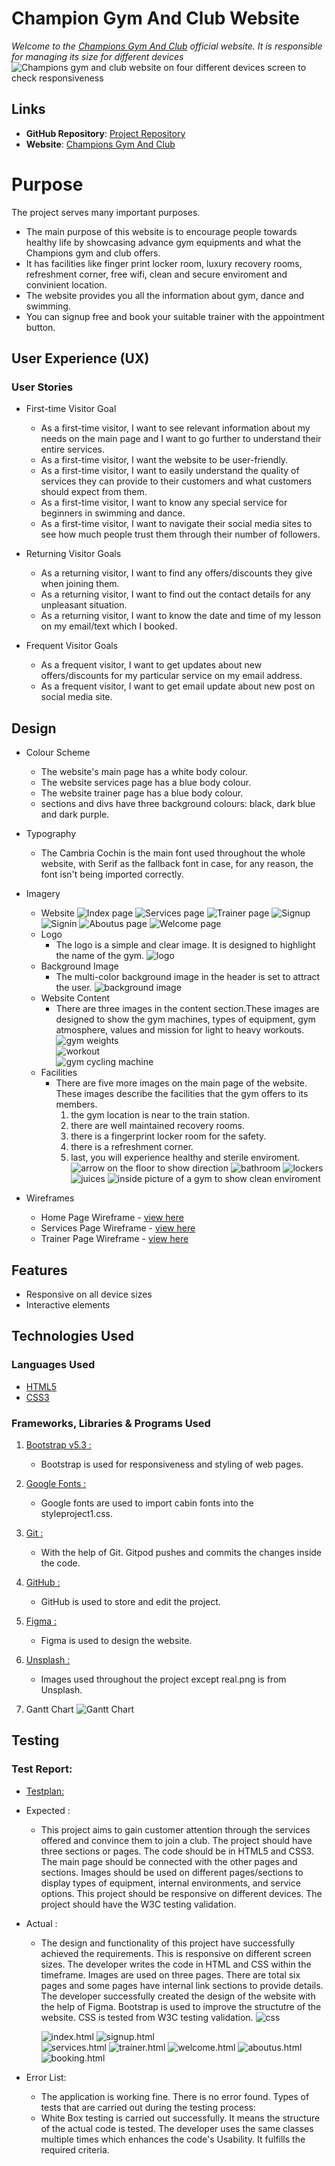 #                                 Champion Gym And Club Website  

*Welcome to the [Champions Gym And Club](https://farah-94.github.io/projectonemilestone/index.html) official website. It is responsible for managing its size for different devices* 
![Champions gym and club website on four different devices screen to check responsiveness](image.png)

## Links

- **GitHub Repository**: [Project Repository](https://github.com/Farah-94/projectonemilestone)
- **Website**: [Champions Gym And Club](https://farah-94.github.io/projectonemilestone/index.html)

# Purpose 
  The project serves many important purposes. 
  - The main purpose of this website is to encourage people towards healthy life by showcasing 
    advance gym equipments and what the Champions gym and club offers.      
  - It has facilities like finger print locker room, luxury recovery rooms, refreshment 
    corner, free wifi, clean and secure enviroment and convinient location. 
  - The website provides you all the information about gym, dance and swimming.
  - You can signup free and book your suitable trainer with the appointment button.   
 
 ## User Experience (UX)
### User Stories
  * First-time Visitor Goal
    - As a first-time visitor,  I want to see relevant information about my needs on the main page and I want to go further to understand their entire services. 
     -  As a first-time visitor, I want the website to be user-friendly. 
     - As a first-time visitor, I want to easily understand the quality of services they can provide to their customers and what customers should expect from them.
     - As a first-time visitor, I want to know any special service for beginners in swimming and dance.
     - As a first-time visitor, I want to navigate their social media sites to see how much people trust them through their number of followers.

 * Returning Visitor Goals
     - As a returning visitor, I want to find any offers/discounts they give when joining them.
     - As a returning visitor, I want to find out the contact details for any unpleasant situation.
     - As a returning visitor, I want to know the date and time of my lesson on my email/text which I booked.

 * Frequent Visitor Goals
     - As a frequent visitor, I want to get updates about new offers/discounts for my particular service on my email address.
     - As a frequent visitor, I want to get email update about new post on social media site.  


## Design
*  Colour Scheme
    - The website's main page has a white body colour.
    - The website services page has a blue body 
     colour.
    - The website trainer page has a blue body 
   colour. 
    - sections and divs have three background colours: black, dark blue and dark purple. 

*  Typography
   - The Cambria Cochin is the main font used throughout the whole website, with Serif as the fallback font in case, for any reason, the font isn't being imported correctly.

*  Imagery
    * Website
      ![Index page](/images/index.png)
      ![Services page](/images/services.png)
      ![Trainer page](/images/trainer.png)
      ![Signup](/images/signup.png)
      ![Signin](/images/signin.png)
      ![Aboutus page](/images/aboutus.png)
      ![Welcome page](/images/welcome.png)
    * Logo
      - The logo is a simple and clear image. It is designed to highlight the name of the gym. ![logo](images/real.jpg)
    * Background Image
       -  The multi-color background image in the header is set to attract the user.   ![background image](background.jpg)
    * Website Content   
       - There are three images in the content section.These images are designed to show the gym machines, types of equipment, gym atmosphere, values and mission for light to heavy workouts.   
       ![gym weights](images/one.jpg)  
       ![workout](images/two.jpg)  
       ![gym cycling machine](images/three.jpg)
    * Facilities    
      - There are five more images on the main page of the website. These images describe the facilities that the gym offers to its members. 
         1. the gym location is near to the train station.
         2. there are well maintained recovery rooms. 
         3. there is a fingerprint locker room for the safety. 
         4. there is a refreshment corner.
         5. last, you will experience healthy and sterile enviroment.
   ![arrow on the floor to show direction](images/location.jpg)
   ![bathroom](images/bath.jpg)
   ![lockers ](images/lockers.jpg)
   ![juices](images/juice.jpg)
   ![inside picture of a gym to show clean enviroment](images/clean.jpg)
   
* Wireframes
    - Home Page Wireframe - [view here](https://www.figma.com/design/5IJvJkYiBcvDniuKs1oU3s/Champions-Gym-And-Club?node-id=0-1)  
    - Services Page Wireframe - [view here](https://www.figma.com/design/5IJvJkYiBcvDniuKs1oU3s/Champions-Gym-And-Club?node-id=1-2)
    - Trainer Page Wireframe - [view here](https://www.figma.com/design/5IJvJkYiBcvDniuKs1oU3s/Champions-Gym-And-Club?node-id=1-3)

## Features
  + Responsive on all device sizes
  + Interactive elements

## Technologies Used
  ### Languages Used
   * [HTML5](https://en.wikipedia.org/wiki/HTML5)
   * [CSS3](https://en.wikipedia.org/wiki/CSS)
 
  ### Frameworks, Libraries & Programs Used
   1. [Bootstrap v5.3 :](https://getbootstrap.com/)
        - Bootstrap is used for responsiveness and styling of web pages.
   2. [Google Fonts :](https://fonts.google.com/) 
        - Google fonts are used to import cabin fonts into the styleproject1.css.
   3. [Git :](https://git-scm.com/)
        - With the help of Git. Gitpod pushes and commits the changes inside the code.
   4. [GitHub :](https://github.com/)
        - GitHub is used to store and edit the project.
   5. [Figma :](https://www.figma.com/)
        - Figma is used to design the website.  
   6. [Unsplash :](https://unsplash.com/)
        - Images used throughout the project except real.png is from Unsplash.  

   7. Gantt Chart
      ![Gantt Chart ](image-1.png)

## Testing
### Test Report: 
* [Testplan:](https://1drv.ms/w/c/e1af83f369e97fb7/Eez8WCMwBzpEpUyOpNUu8hcBBDhdS7xDVWb86MZuTwCMzA?e=MzT6Pf)
* Expected :
     - This project aims to gain customer attention through the 
      services offered and convince them to join a club. The project should have three sections or pages. The code 
      should be in HTML5 and CSS3. The main page should be connected with the other pages and sections. Images should be used on different pages/sections to display types of equipment, internal environments, and service options. This project should be responsive on different devices. The project should have the W3C testing validation.   

* Actual :
   - The design and functionality of this project have 
      successfully achieved the requirements. This is responsive on different screen sizes. The developer writes the code in HTML and CSS within the timeframe. Images are used on three pages. There are total six pages and some pages have internal link sections to provide details. The developer successfully created the design of the website with the help of Figma. Bootstrap is used to improve the structutre of the website. CSS is tested from W3C testing validation.  ![css](/validation%20images/css.png)
       
      ![index.html](/validation%20images/index.png) 
      ![signup.html](/validation%20images/signup.png)       
      ![services.html](/validation%20images/service.png)
      ![trainer.html](/validation%20images/trainer.png)
      ![welcome.html](/validation%20images/welcome.png)
      ![aboutus.html](/validation%20images/aboutus.png)
      ![booking.html](/validation%20images/booking.png)

* Error List: 
   - The application is working fine. There is no error found. 
          Types of tests that are carried out during the testing process:
   - White Box testing is carried out successfully. It means the 
          structure of the actual code is tested. The developer uses the same classes multiple times which enhances the code's Usability. It fulfills the required criteria.

      
                         
